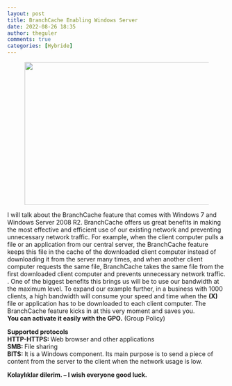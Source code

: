 ```yaml
---
layout: post
title: BranchCache Enabling Windows Server
date: 2022-08-26 18:35
author: theguler
comments: true
categories: [Hybride]
---
```

<!-- wp:image {"id":4180,"width":584,"height":329,"sizeSlug":"large","linkDestination":"none"} -->
<figure class="wp-block-image size-large is-resized"><img src="https://farukguler.com/assets/post_images/branchcache.jpg?w=1024" alt="" class="wp-image-4180" width="584" height="329" /></figure>
<!-- /wp:image -->

<!-- wp:paragraph -->
<p>I will talk about the BranchCache feature that comes with Windows 7 and Windows Server 2008 R2. BranchCache offers us great benefits in making the most effective and efficient use of our existing network and preventing unnecessary network traffic. For example, when the client computer pulls a file or an application from our central server, the BranchCache feature keeps this file in the cache of the downloaded client computer instead of downloading it from the server many times, and when another client computer requests the same file, BranchCache takes the same file from the first downloaded client computer and prevents unnecessary network traffic. . One of the biggest benefits this brings us will be to use our bandwidth at the maximum level. To expand our example further, in a business with 1000 clients, a high bandwidth will consume your speed and time when the <strong>(X) </strong>file or application has to be downloaded to each client computer. The BranchCache feature kicks in at this very moment and saves you.<br><strong>You can activate it easily with the GPO.</strong> (Group Policy)</p>
<!-- /wp:paragraph -->

<!-- wp:paragraph -->
<p><strong>Supported protocols</strong><br><strong>HTTP-HTTPS: </strong>Web browser and other applications<br><strong>SMB: </strong>File sharing<br><strong>BITS: </strong>It is a Windows component. Its main purpose is to send a piece of content from the server to the client when the network usage is low.</p>
<!-- /wp:paragraph -->

<!-- wp:paragraph -->
<p><strong>Kolaylıklar dilerim. – I wish everyone good luck.</strong></p>
<!-- /wp:paragraph -->

